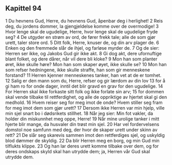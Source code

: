 ## Kapittel 94

1 Du hevnens Gud, Herre, du hevnens Gud, åpenbar deg i herlighet!
2 Reis deg, du jordens dommer, la gjengjeldelse komme over de overmodige!
3 Hvor lenge skal de ugudelige, Herre, hvor lenge skal de ugudelige fryde seg?
4 De utgyder en strøm av ord, de fører frekk tale; alle de som gjør urett, taler store ord.
5 Ditt folk, Herre, knuser de, og din arv plager de.
6 Enken og den fremmede slår de ihjel, og farløse myrder de.
7 Og de sier: Herren ser ikke, og Jakobs Gud gir ikke akt.
8 Gi dog akt, dere ufornuftige blant folket, og dere dårer, når vil dere bli kloke?
9 Mon han som planter øret, ikke skulle høre? Mon han som skaper øyet, ikke skulle se?
10 Mon han som refser hedningene, ikke skulle straffe, han som gir menneskene forstand?
11 Herren kjenner menneskenes tanker, han vet at de er tomhet.
12 Salig er den mann som du, Herre, refser og gir lærdom av din lov
13 for å gi ham ro for onde dager, inntil det blir gravd en grav for den ugudelige.
14 For Herren skal ikke forkaste sitt folk og ikke forlate sin arv;
15 for dommen skal vende tilbake til rettferdighet, og alle de oppriktige av hjertet skal gi den medhold.
16 Hvem reiser seg for meg imot de onde? Hvem stiller seg fram for meg imot dem som gjør urett?
17 Dersom ikke Herren var min hjelp, ville min sjel snart bo i dødsrikets stillhet.
18 Når jeg sier: Min fot vakler, da holder din miskunnhet meg oppe, Herre!
19 Når mine urolige tanker i mitt hjerte blir mange, da husvaler din trøst min sjel.
20 Har vel fordervelsens domstol noe samfunn med deg, der hvor de skaper urett under skinn av rett?
21 De slår seg skarevis sammen imot den rettferdiges sjel, og uskyldig blod dømmer de skyldig.
22 Da blir Herren meg en borg, og min Gud min tilflukts klippe.
23 Og han lar deres urett komme tilbake over dem, og for deres ondskaps skyld skal han utrydde dem; ja, Herren vår Gud skal utrydde dem.
